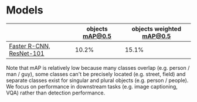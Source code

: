 # Models

| |objects mAP@0.5|objects weighted mAP@0.5|
-|-|-
|[Faster R-CNN, ResNet-101]()|10.2%|15.1%|

Note that mAP is relatively low because many classes overlap (e.g. person / man / guy), some classes can't be precisely located (e.g. street, field) and separate classes exist for singular and plural objects (e.g. person / people). We focus on performance in downstream tasks (e.g. image captioning, VQA) rather than detection performance.